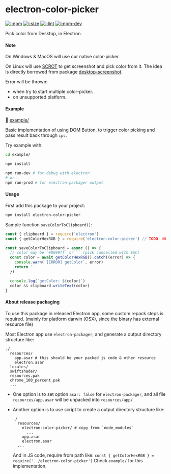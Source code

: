 # electron-color-picker

[![i:npm]][l:npm]
[![i:size]][l:size]
[![i:lint]][l:lint]
[![i:npm-dev]][l:npm]

Pick color from Desktop, in Electron.

[i:npm]: https://img.shields.io/npm/v/electron-color-picker.svg?colorB=blue
[i:npm-dev]: https://img.shields.io/npm/v/electron-color-picker/dev.svg
[l:npm]: https://npm.im/electron-color-picker
[i:size]: https://packagephobia.now.sh/badge?p=electron-color-picker
[l:size]: https://packagephobia.now.sh/result?p=electron-color-picker
[i:lint]: https://img.shields.io/badge/code_style-standard_ES6+-yellow.svg
[l:lint]: https://standardjs.com

[//]: # (NON_PACKAGE_CONTENT)

#### Note

On Windows & MacOS will use our native color-picker.

On Linux will use [SCROT][l:scrot] to get screenshot and pick color from it.
The idea is directly borrowed from package [desktop-screenshot][l:desktop-screenshot].

Error will be thrown:
- when try to start multiple color-picker.
- on unsupported platform.

#### Example

📁 [example/](example/)

Basic implementation of using DOM Button,
to trigger color picking and pass result back through `ipc`.

Try example with:
```bash
cd example/

npm install

npm run-dev # for debug with electron
# or
npm run-prod # for electron-packager output
```


#### Usage

First add this package to your project: 
```bash
npm install electron-color-picker
```

Sample function `saveColorToClipboard()`:
```js
const { clipboard } = require('electron')
const { getColorHexRGB } = require('electron-color-picker') // TODO: NOTE: this can not be directly packed for release, check below

const saveColorToClipboard = async () => {
  // color may be `#0099ff` or `` (pick cancelled with ESC)
  const color = await getColorHexRGB().catch((error) => {
    console.warn(`[ERROR] getColor`, error)
    return ''
  })

  console.log(`getColor: ${color}`)
  color && clipboard.writeText(color)
}
```


#### About release packaging

To use this package in released Electron app,
some custom repack steps is required.
(mainly for platform darwin (OSX), since the binary has external resource file)

Most Electron app use `electron-packager`,
and generate a output directory structure like:
```
./
  resources/
    app.asar # this should be your packed js code & other resource
    electron.asar
  locales/
  swiftshader/
  resources.pak
  chrome_100_percent.pak
  ...
```

- One option is to set option `asar: false` for `electron-packager`,
  and all file `resources/app.asar` will be unpacked into `resources/app/`

- Another option is to use script to create a output directory structure like:
  ```
  ./
    resources/
      electron-color-picker/ # copy from `node_modules`
        ...
      app.asar
      electron.asar
    ...
  ```
  And in JS code, require from path like:
  `const { getColorHexRGB } = require('../electron-color-picker')`
  Check `example/` for this implementation.


[l:scrot]: https://en.wikipedia.org/wiki/Scrot
[l:desktop-screenshot]: https://npm.im/desktop-screenshot
